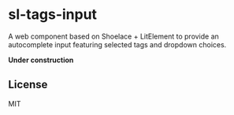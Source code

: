 # sl-tags-input

A web component based on Shoelace + LitElement to provide an autocomplete input featuring selected tags and dropdown choices.

**Under construction**

## License

MIT

